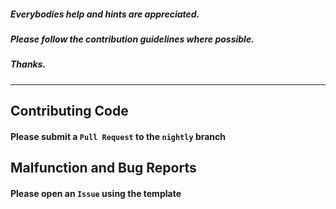 ##### *Everybodies help and hints are appreciated.*
##### Please follow the **contribution guidelines** where possible.
##### Thanks.

-  -  -

## Contributing Code

#### Please submit a `Pull Request` to the `nightly` branch


## Malfunction and Bug Reports

#### Please open an `Issue` using the template

